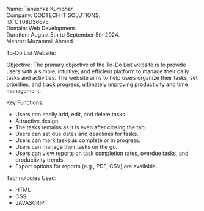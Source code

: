 
Name: Tanushka Kumbhar. <br>
Company: CODTECH IT SOLUTIONS. <br>
ID: CT08DS6675. <br>
Domain: Web Development. <br>
Duration: August 5th to September 5th 2024. <br>
Mentor: Muzammil Ahmed. <br>


To-Do List Website:

Objective:
The primary objective of the To-Do List website is to provide users with a simple, intuitive, and efficient platform to manage their daily tasks and activities. The website aims to help users organize their tasks, set priorities, and track progress, ultimately improving productivity and time management.

Key Functions:
   - Users can easily add, edit, and delete tasks.
   - Attractive design.
   - The tasks remains as it is even after closing the tab.
   - Users can set due dates and deadlines for tasks.
   - Users can mark tasks as complete or in progress.
   - Users can manage their tasks on the go.
   - Users can view reports on task completion rates, overdue tasks, and productivity trends.
   - Export options for reports (e.g., PDF, CSV) are available.

Technologies Used:
  - HTML
  - CSS
  - JAVASCRIPT

    
